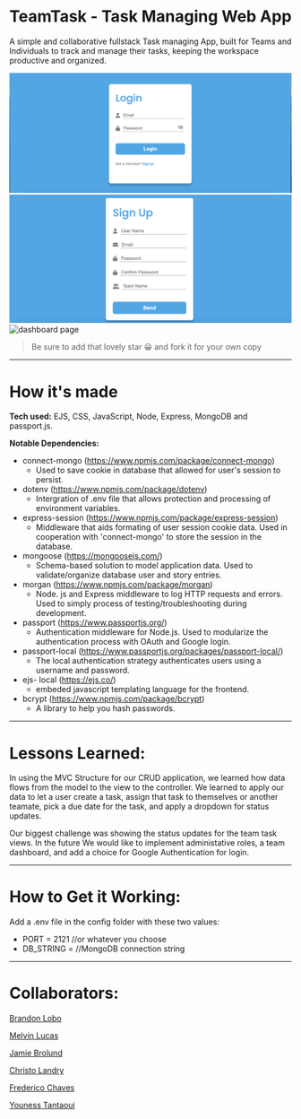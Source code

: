 # TeamTask - Task Managing Web App

A simple and collaborative fullstack Task managing App, built for Teams and Individuals to track and manage their tasks, keeping the workspace productive and organized.

![login](public/images/loginScreenShot.png)
![signup](public/images/signupScreenShot.png)
![dashboard page](public/images/team-task-gif.gif)

> Be sure to add that lovely star 😀 and fork it for your own copy

---

# How it's made

**Tech used:** EJS, CSS, JavaScript, Node, Express, MongoDB and passport.js.

**Notable Dependencies:**

* connect-mongo (https://www.npmjs.com/package/connect-mongo)
   - Used to save cookie in database that allowed for user's session to persist.
* dotenv (https://www.npmjs.com/package/dotenv)
   - Intergration of .env file that allows protection and processing of environment variables.
* express-session (https://www.npmjs.com/package/express-session)
   - Middleware that aids formating of user session cookie data. Used in cooperation with 'connect-mongo' to store the session in the database.
* mongoose (https://mongoosejs.com/)
   - Schema-based solution to model application data. Used to validate/organize database user and story entries.
* morgan (https://www.npmjs.com/package/morgan)
   - Node. js and Express middleware to log HTTP requests and errors. Used to simply process of testing/troubleshooting during development.
* passport (https://www.passportjs.org/)
   - Authentication middleware for Node.js. Used to modularize the authentication process with OAuth and Google login.
* passport-local (https://www.passportjs.org/packages/passport-local/)
   - The local authentication strategy authenticates users using a username and password.
* ejs- local (https://ejs.co/)
   - embeded javascript templating language for the frontend.
* bcrypt (https://www.npmjs.com/package/bcrypt)
   - A library to help you hash passwords.

---

# Lessons Learned:

In using the MVC Structure for our CRUD application, we learned how data flows from the model to the view to the controller. We learned to apply our data to let a user create a task, assign that task to themselves or another teamate, pick a due date for the task, and apply a dropdown for status updates. 

Our biggest challenge was showing the status updates for the team task views.  In the future We would like to implement administative roles, a team dashboard, and add a choice for Google Authentication for login.  

---

# How to Get it Working:

Add a .env file in the config folder with these two values:
* PORT = 2121 //or whatever you choose
* DB_STRING =  //MongoDB connection string

---

# Collaborators:

[Brandon Lobo](https://github.com/brandon003)

[Melvin Lucas](https://github.com/LucasMelvin15)

[Jamie Brolund](https://github.com/JamieLouBrolund)

[Christo Landry](https://github.com/christolandry)

[Frederico Chaves](https://github.com/fedechaves)

[Youness Tantaoui](https://github.com/yuness001)
